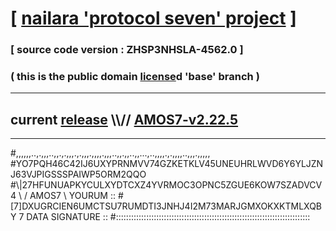 
# [ [nailara 'protocol seven' project](http://nailara.network/) ]

### [ source code version : ZHSP3NHSLA-4562.0 ]

### ( this is the public domain [license](../license)d 'base' branch )
---
## current [release](https://github.com/nailara-technologies/protocol-7/releases) \\\\// [AMOS7-v2.22.5](https://github.com/nailara-technologies/protocol-7/releases/tag/AMOS7-v2.22.5)
---

#,,,,,,..,.,,,..,,.,.,,,.,.,,,.,,,,.,,,..,,.,,..,,...,..,,,,.,.,,,,..,,,.,,,,,
#YO7PQH46C42IJ6UXYPRNMVV74GZKETKLV45UNEUHRLWVD6Y6YLJZNJ63VJPIGSSSPAIWP5ORM2QQO
#\\\|27HFUNUAPKYCULXYDTCXZ4YVRMOC3OPNC5ZGUE6KOW7SZADVCV4 \ / AMOS7 \ YOURUM ::
#\[7]DXUGRCIEN6UMCTSU7RUMDTI3JNHJ4I2M73MARJGMXOKXKTMLXQBY 7  DATA SIGNATURE ::
#:::::::::::::::::::::::::::::::::::::::::::::::::::::::::::::::::::::::::::::
